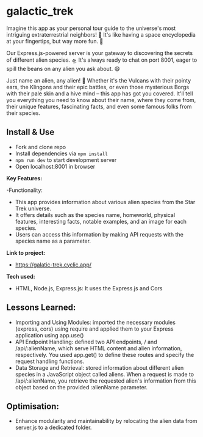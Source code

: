 # galactic_trek
Imagine this app as your personal tour guide to the universe's most intriguing extraterrestrial neighbors! 🌌 It's like having a space encyclopedia at your fingertips, but way more fun. 🚀

Our Express.js-powered server is your gateway to discovering the secrets of different alien species. 🛸 It's always ready to chat on port 8001, eager to spill the beans on any alien you ask about. 😄

Just name an alien, any alien! 🌠 Whether it's the Vulcans with their pointy ears, the Klingons and their epic battles, or even those mysterious Borgs with their pale skin and a hive mind – this app has got you covered. It'll tell you everything you need to know about their name, where they come from, their unique features, fascinating facts, and even some famous folks from their species.

## Install & Use
-  Fork and clone repo
-  Install dependencies via `npm install`
-  `npm run dev` to start development server
-  Open localhost:8001 in browser

**Key Features:**

-Functionality:
- This app provides information about various alien species from the Star Trek universe.
- It offers details such as the species name, homeworld, physical features, interesting facts, notable examples, and an image for each species.
- Users can access this information by making API requests with the species name as a parameter.

**Link to project:** 
- https://galatic-trek.cyclic.app/

**Tech used:** 
- HTML, Node.js, Express.js: It uses the Express.js and Cors 

## Lessons Learned:
- Importing and Using Modules:  imported the necessary modules (express, cors) using require and applied them to your Express application using app.use()
- API Endpoint Handling:  defined two API endpoints, / and /api/:alienName, which serve HTML content and alien information, respectively. You used app.get() to define these routes and specify the request handling functions.
- Data Storage and Retrieval: stored information about different alien species in a JavaScript object called aliens. When a request is made to /api/:alienName, you retrieve the requested alien's information from this object based on the provided :alienName parameter.
 
## Optimisation:
- Enhance modularity and maintainability by relocating the alien data from server.js to a dedicated folder.
